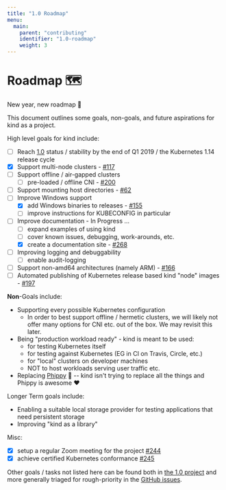 ```yaml
---
title: "1.0 Roadmap"
menu:
  main:
    parent: "contributing"
    identifier: "1.0-roadmap"
    weight: 3
---
```

# Roadmap 🗺️

New year, new roadmap 🎉  

This document outlines some goals, non-goals, and future aspirations for kind
as a project.

High level goals for kind include:

- [ ] Reach [1.0] status / 
stability by the end of Q1 2019 / the Kubernetes 1.14 release cycle
- [x] Support multi-node clusters - [#117]
- [ ] Support offline / air-gapped clusters
  - [ ] pre-loaded / offline CNI - [#200]
- [ ] Support mounting host directories - [#62]
- [ ] Improve Windows support
  - [x] add Windows binaries to releases - [#155]
  - [ ] improve instructions for KUBECONFIG in particular
- [ ] Improve documentation - In Progress ...
  - [ ] expand examples of using kind
  - [ ] cover known issues, debugging, work-arounds, etc.
  - [X] create a documentation site - [#268]
- [ ] Improving logging and debuggability
  - [ ] enable audit-logging
- [ ] Support non-amd64 architectures (namely ARM) - [#166]
- [ ] Automated publishing of Kubernetes release based kind "node" images - [#197]

**Non**-Goals include:

- Supporting every possible Kubernetes configuration
  - In order to best support offline / hermetic clusters, we will likely not
  offer many options for CNI etc. out of the box. We may revisit this later.
- Being "production workload ready" - kind is meant to be used:
  - for testing Kubernetes itself
  - for testing against Kubernetes (EG in CI on Travis, Circle, etc.)
  - for "local" clusters on developer machines
  - NOT to host workloads serving user traffic etc.
- Replacing [Phippy] 🦒 -- kind isn't trying to replace all the things
and Phippy is awesome ❤️

Longer Term goals include:

- Enabling a suitable local storage provider for testing applications that need
persistent storage
- Improving "kind as a library"

Misc:

- [x] setup a regular Zoom meeting for the project [#244]
- [x] achieve certified Kubernetes conformance [#245]

Other goals / tasks not listed here can be found both in [the 1.0 project] and 
more generally triaged for rough-priority in the [GitHub issues].

[1.0]: https://github.com/kubernetes-sigs/kind/projects/1
[the 1.0 project]: https://github.com/kubernetes-sigs/kind/projects/1
[GitHub issues]: https://github.com/kubernetes-sigs/kind/issues
[#62]: https://github.com/kubernetes-sigs/kind/issues/62
[#117]: https://github.com/kubernetes-sigs/kind/issues/117
[#166]: https://github.com/kubernetes-sigs/kind/issues/166
[#155]: https://github.com/kubernetes-sigs/kind/issues/155
[#197]: https://github.com/kubernetes-sigs/kind/issues/197
[#200]: https://github.com/kubernetes-sigs/kind/issues/200
[#244]: https://github.com/kubernetes-sigs/kind/issues/244
[#245]: https://github.com/kubernetes-sigs/kind/issues/245
[#268]: https://github.com/kubernetes-sigs/kind/pull/268

[Phippy]: https://phippy.io/
